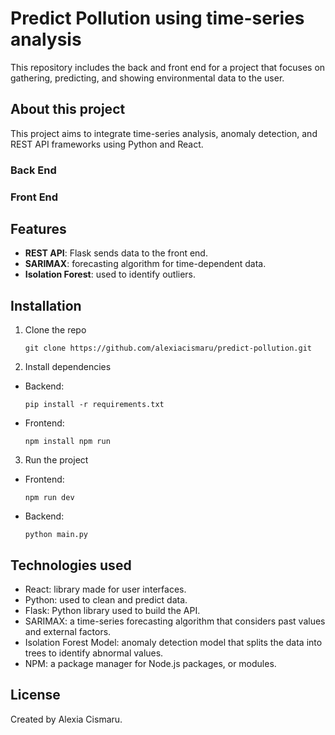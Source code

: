 # Predict Pollution using time-series analysis 

This repository includes the back and front end for a project that focuses on gathering, predicting, and showing environmental data to the user.

## About this project

This project aims to integrate time-series analysis, anomaly detection, and REST API frameworks using Python and React.

### Back End



### Front End

## Features

- **REST API**: Flask sends data to the front end.
- **SARIMAX**: forecasting algorithm for time-dependent data.
- **Isolation Forest**: used to identify outliers.

## Installation

1. Clone the repo

   `
   git clone https://github.com/alexiacismaru/predict-pollution.git
   `
   
2. Install dependencies

  - Backend:
  
    `
    pip install -r requirements.txt
    `
  
  - Frontend:
  
    `
    npm install
    npm run
    ` 

3. Run the project
  - Frontend:
  
    `
    npm run dev
    `
  
  - Backend:
  
    `
    python main.py
    `

## Technologies used

- React: library made for user interfaces.
- Python: used to clean and predict data.
- Flask: Python library used to build the API.
- SARIMAX: a time-series forecasting algorithm that considers past values and external factors.
- Isolation Forest Model: anomaly detection model that splits the data into trees to identify abnormal values.
- NPM: a package manager for Node.js packages, or modules.

## License

Created by Alexia Cismaru.
